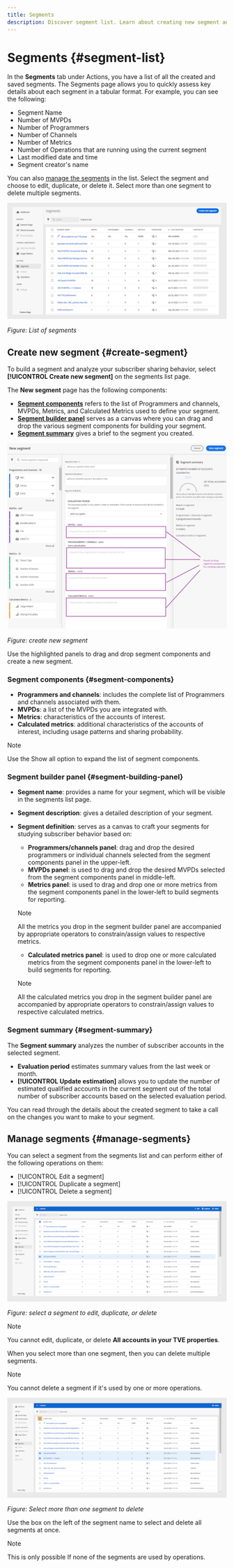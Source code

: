 ```yaml
---
title: Segments
description: Discover segment list. Learn about creating new segment and manage them with the understanding of segment components, segment builder panel, and segment summary. 
---
```

# Segments {#segment-list}

In the **Segments** tab under Actions, you have a list of all the created and saved segments. The Segments page allows you to quickly assess key details about each segment in a tabular format. For example, you can see the following:

* Segment Name 
* Number of MVPDs 
* Number of Programmers 
* Number of Channels 
* Number of Metrics  
* Number of Operations that are running using the current segment
* Last modified date and time
* Segment creator's name

You can also [manage the segments](#manage-segments) in the list. Select the segment and choose to edit, duplicate, or delete it. Select more than one segment to delete multiple segments.

![list of segments](assets/segment-list.png)

*Figure: List of segments*

## Create new segment {#create-segment}

To build a segment and analyze your subscriber sharing behavior, select **[!UICONTROL Create new segment]** on the segments list page. 

The **New segment** page has the following components:

* **[Segment components](#segment-components)** refers to the list of Programmers and channels, MVPDs, Metrics, and Calculated Metrics used to define your segment.
* **[Segment builder panel](#segment-building-panel)** serves as a canvas where you can drag and drop the various segment components for building your segment. 
* **[Segment summary](#segment-summary)** gives a brief to the segment you created.

![Create new segment](assets/new-segment-dialog.png)

*Figure: create new segment*

Use the highlighted panels to drag and drop segment components and create a new segment.

### Segment components {#segment-components}

* **Programmers and channels**: includes the complete list of Programmers and channels associated with them.
* **MVPDs**: a list of the MVPDs you are integrated with.
* **Metrics**: characteristics of the accounts of interest.
* **Calculated metrics**: additional characteristics of the accounts of interest, including usage patterns and sharing probability.

>[!NOTE]
>
>Use the Show all option to expand the list of segment components.

### Segment builder panel {#segment-building-panel}

* **Segment name**: provides a name for your segment, which will be visible in the segments list page.
* **Segment description**: gives a detailed description of your segment.
* **Segment definition**: serves as a canvas to craft your segments for studying subscriber behavior based on:
    * **Programmers/channels panel**: drag and drop the desired programmers or individual channels selected from the segment components panel in the upper-left.
    * **MVPDs panel**: is used to drag and drop the desired MVPDs selected from the segment components panel in middle-left.
    * **Metrics panel**: is used to drag and drop one or more metrics from the segment components panel in the lower-left to build segments for reporting.

    >[!NOTE]
    >
    >All the metrics you drop in the segment builder panel are accompanied by appropriate operators to constrain/assign values to respective metrics.  

    * **Calculated metrics panel**: is used to drop one or more calculated metrics from the segment components panel in the lower-left to build segments for reporting.

    >[!NOTE]
    >
    >All the calculated metrics you drop in the segment builder panel are accompanied by appropriate operators to constrain/assign values to respective calculated metrics.   

### Segment summary {#segment-summary}

The **Segment summary** analyzes the number of subscriber accounts in the selected segment.  

* **Evaluation period** estimates summary values from the last week or month. 
* **[!UICONTROL Update estimation]** allows you to update the number of estimated qualified accounts in the current segment out of the total number of subscriber accounts based on the selected evaluation period.  

You can read through the details about the created segment to take a call on the changes you want to make to your segment. 


## Manage segments {#manage-segments}

You can select a segment from the segments list and can perform either of the following operations on them:

* [!UICONTROL Edit a segment]
* [!UICONTROL Duplicate a segment]
* [!UICONTROL Delete a segment]

![Edit, duplicate, or delete a segment](assets/manage-segments-list.png)


*Figure: select a segment to edit, duplicate, or delete*

>[!NOTE]
>
>You cannot edit, duplicate, or delete **All accounts in your TVE properties**.

When you select more than one segment, then you can delete multiple segments.

>[!NOTE]
>
>You cannot delete a segment if it's used by one or more operations.

![Delete more than one segments](assets/delete-multiple-segments.png)


*Figure: Select more than one segment to delete*

Use the box on the left of the segment name to select and delete all segments at once.

>[!NOTE]
>
> This is only possible If none of the segments are used by operations.
